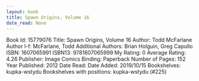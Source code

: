 ```yaml
---
layout: book
title: Spawn Origins, Volume 16
date_read: None
---
```


Book Id: 15779076
Title: Spawn Origins, Volume 16
Author: Todd McFarlane
Author l-f: McFarlane, Todd
Additional Authors: Brian Holguin, Greg Capullo
ISBN: 1607065991
ISBN13: 9781607065999
My Rating: 0
Average Rating: 4.26
Publisher: Image Comics
Binding: Paperback
Number of Pages: 152
Year Published: 2012
Date Read: 
Date Added: 2019/10/15
Bookshelves: kupka-wstydu
Bookshelves with positions: kupka-wstydu (#225)

